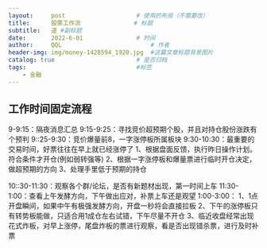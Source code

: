 ```yaml
---
layout:     post   				    # 使用的布局（不需要改）
title:      股票工作流				# 标题 
subtitle:   道 #副标题
date:       2022-6-01 				# 时间
author:     QQL 						# 作者
header-img: img/money-1428594_1920.jpg 	#这篇文章标题背景图片
catalog: true 						# 是否归档
tags:								#标签
    - 金融
---
```


## 工作时间固定流程

9-9:15：隔夜消息汇总
9:15-9:25：寻找竞价超预期个股，并且对持仓股份涨跌有个预判
9::25-9:30：竞价爆量前8，一字涨停板所属板块
9:30-10:30：最重要的交易时间，好票往往在早上就已经涨停了
    1、根据盘面反馈，执行昨日操作计划。符合条件才开仓(例如弱转强等)
    2、根据一字涨停板和爆量票进行临时开仓决定，做超预期的方向
    3、处理手里低于预期的持仓

10::30-11:30：观察各个群/论坛，是否有新题材出现，第一时间上车
11:30-1:00：查看上午发酵方向，下午做出应对，补票上车还是观望
1:00-3:00：
    1、1点开盘瞬间，如果中午有极强发酵方向，开盘一秒将会直接拉板
    2、下午的涨停板只有转势板能做，只适合用1成仓左右试错，下午尽量不开仓
    3、临近收盘经常出现花式炸板，对早上涨停，尾盘炸板的票进行观察，看是否出现错杀票，进行及时补票


